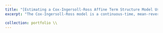 ```yaml
---
title: "[Estimating a Cox-Ingersoll-Ross Affine Term Structure Model Using the Kalman Filter](https://github.com/kenrickraymond/Estimating-CIR-Model-Using-Kalman-Filter)"
excerpt: "The Cox-Ingersoll-Ross model is a continuous-time, mean-reverting stochastic process that takes non-negative values. As such, the CIR model is a popular choice for modelling the term structure of interest rates. While negative interest rates are possible (e.g. government bonds in Japan and Switzerland) due to deflation (the currency appreciates, making consumer goods cheaper), most countries experience non-negative interest rates. The Kalman filter is a recursive algorithm that estimates model parameters by predicting, updating and correcting state variables. As a result, the Kalman filter separates the noise from the true desired value of a state variable. This project was carried out in mid-2024 using R.  <br/>"

collection: portfolio \\
---
```

<!-- 
This is an item in your portfolio. It can be have images or nice text. If you name the file .md, it will be parsed as markdown. If you name the file .html, it will be parsed as HTML.  -->
